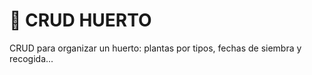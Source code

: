 # :seedling: CRUD HUERTO 
CRUD para organizar un huerto: plantas por tipos, fechas de siembra y recogida...
